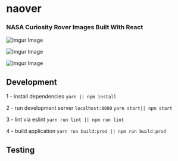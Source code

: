 # naover

### NASA Curiosity Rover Images Built With React

![Imgur Image](https://i.imgur.com/4Ay6DgH.png)

![Imgur Image](https://i.imgur.com/ZJ5qCuJ.png)

![Imgur Image](https://i.imgur.com/WOI4Iby.png)

## Development

1 - install dependencies
`yarn || npm install`

2 - run development server `localhost:8080`
`yarn start|| npm start`

3 - lint via eslint
`yarn run lint || npm run lint`

4 - build application
`yarn run build:prod || npm run build:prod`

## Testing
